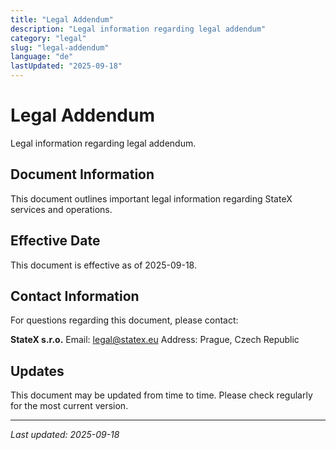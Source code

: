 ```yaml
---
title: "Legal Addendum"
description: "Legal information regarding legal addendum"
category: "legal"
slug: "legal-addendum"
language: "de"
lastUpdated: "2025-09-18"
---
```


# Legal Addendum

Legal information regarding legal addendum.

## Document Information

This document outlines important legal information regarding StateX services and operations.

## Effective Date

This document is effective as of 2025-09-18.

## Contact Information

For questions regarding this document, please contact:

**StateX s.r.o.**
Email: legal@statex.eu
Address: Prague, Czech Republic

## Updates

This document may be updated from time to time. Please check regularly for the most current version.

---

*Last updated: 2025-09-18*